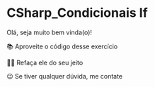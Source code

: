 # CSharp_Condicionais If

Olá, seja muito bem vinda(o)!

📚 Aproveite o código desse exercício

👩‍💻 Refaça ele do seu jeito

😉 Se tiver qualquer dúvida, me contate
